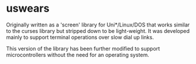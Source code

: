 # uswears
Originally written as a 'screen' library for Uni*/Linux/DOS that works similar to
the curses library but stripped down to be light-weight.  It was developed mainly to
support terminal operations over slow dial up links.

This version of the library has been further modified to support microcontrollers
without the need for an operating system.
